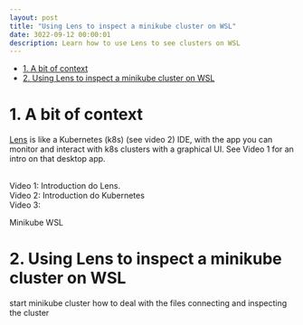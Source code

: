 ```yaml
---
layout: post
title: "Using Lens to inspect a minikube cluster on WSL"
date: 3022-09-12 00:00:01
description: Learn how to use Lens to see clusters on WSL
---
```

- [1. A bit of context](#1-a-bit-of-context)
- [2. Using Lens to inspect a minikube cluster on WSL](#2-using-lens-to-inspect-a-minikube-cluster-on-wsl)

# 1. A bit of context

[Lens](https://k8slens.dev/) is like a Kubernetes (k8s) (see video 2) IDE, with the app you can monitor and interact with k8s clusters with a graphical UI. See Video 1 for an intro on that desktop app.

<br>
Video 1: Introduction do Lens.

<br>
Video 2: Introduction do Kubernetes

<br>
Video 3: 

Minikube
WSL


# 2. Using Lens to inspect a minikube cluster on WSL

start minikube cluster
how to deal with the files
connecting and inspecting the cluster